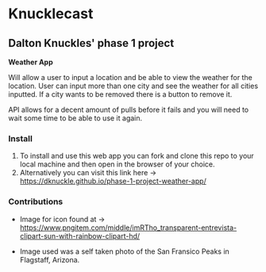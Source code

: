 # Knucklecast
## Dalton Knuckles' phase 1 project
**Weather App**

Will allow a user to input a location and be able to view the weather for the location. User can input more than one city and see the weather for all cities inputted. If a city wants to be removed there is a button to remove it.

API allows for a decent amount of pulls before it fails and you will need to wait some time to be able to use it again. 

### Install
1. To install and use this web app you can fork and clone this repo to your local machine and then open in the browser of your choice.
2. Alternatively you can visit this link here -> https://dknuckle.github.io/phase-1-project-weather-app/


### Contributions
- Image for icon found at -> https://www.pngitem.com/middle/imRTho_transparent-entrevista-clipart-sun-with-rainbow-clipart-hd/

- Image used was a self taken photo of the San Fransico Peaks in Flagstaff, Arizona.
